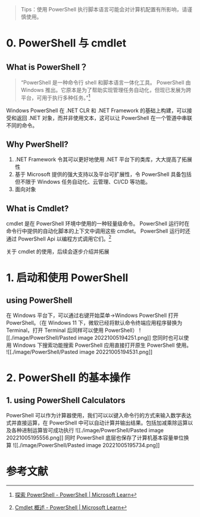 >Tips：使用 PowerShell 执行脚本语言可能会对计算机配置有所影响，请谨慎使用。

# 0. PowerShell 与 cmdlet
## What is PowerShell？
>“PowerShell 是一种命令行 shell 和脚本语言一体化工具。 PowerShell 由 Windows 推出。它原本是为了帮助实现管理任务自动化，但现已发展为跨平台，可用于执行多种任务。”[^1]

Windows PowerShell 在 .NET CLR 和 .NET Framework 的基础上构建，可以接受和返回 .NET 对象，而并非使用文本，这可以让 PowerShell 在一个管道中串联不同的命令。

##  Why PwerShell?
1. .NET Framework 令其可以更好地使用 .NET 平台下的类库，大大提高了拓展性
2. 基于 Microsoft 提供的强大支持以及平台可扩展性，令 PowerShell 具备包括但不限于 Windows 任务自动化、云管理、CI/CD 等功能。
3. 面向对象

## What is Cmdlet?
cmdlet 是在 PowerShell 环境中使用的一种轻量级命令。 PowerShell 运行时在命令行中提供的自动化脚本的上下文中调用这些 cmdlet。 PowerShell 运行时还通过 PowerShell Api 以编程方式调用它们。[^2]

关于 cmdlet 的使用，后续会逐步介绍并拓展

# 1. 启动和使用 PowerShell

## using PowerShell
在 Windows 平台下，可以通过右键开始菜单->Windows PowerShell 打开 PowerShell。（在 Windows 11 下，微软已经将默认命令终端应用程序替换为 Terminal，打开 Terminal 后同样可以使用 PowerShell）
![[./image/PowerShell/Pasted image 20221005194251.png]]
您同时也可以使用 Windows 下搜索功能搜索 PowerShell 应用直接打开原生 PowerShell 使用。
![[./image/PowerShell/Pasted image 20221005194531.png]]

# 2. PowerShell 的基本操作
## 1. using PowerShell Calculators
PowerShell 可以作为计算器使用，我们可以以键入命令行的方式来输入数学表达式并直接运算，在 PowerShell 中可以自动计算并输出结果。包括加减乘除运算以及各种进制运算皆可成功执行
![[./image/PowerShell/Pasted image 20221005195556.png]]
同时 PowerShell 底层也保存了计算机基本容量单位换算
![[./image/PowerShell/Pasted image 20221005195734.png]]

# 参考文献

[^1]:[探索 PowerShell - PowerShell | Microsoft Learn](https://learn.microsoft.com/zh-cn/powershell/scripting/discover-powershell?source=recommendations&view=powershell-7.2 )
[^2]: [Cmdlet 概述 - PowerShell | Microsoft Learn](https://learn.microsoft.com/zh-cn/powershell/scripting/developer/cmdlet/cmdlet-overview?view=powershell-7.2&viewFallbackFrom=powershell-6)